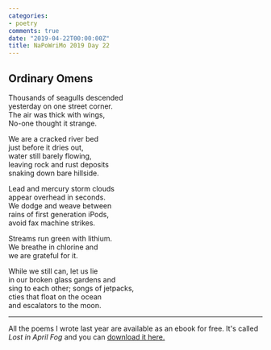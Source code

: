 ```yaml
---
categories:
- poetry
comments: true
date: "2019-04-22T00:00:00Z"
title: NaPoWriMo 2019 Day 22
---
```

  
  
<h2>Ordinary Omens</h2>  
<!-- /wp:heading -->  

  
<p>Thousands of seagulls descended<br />  
yesterday on one street corner.<br />  
The air was thick with wings,<br />  
No-one thought it strange.</p>  


  
<p>We are a cracked river bed<br />  
just before it dries out,<br />  
water still barely flowing,<br />  
leaving rock and rust deposits<br />  
snaking down bare hillside.</p>  


  
<p>Lead and mercury storm clouds<br />  
appear overhead in seconds.<br />  
We dodge and weave between<br />  
rains of first generation iPods,<br />  
avoid fax machine strikes.</p>  


  
<p>Streams run green with lithium.<br />  
We breathe in chlorine and<br />  
we are grateful for it.</p>  


  
<p>While we still can, let us lie<br /> in our broken glass gardens and<br /> sing to each other; songs of jetpacks,<br /> cties that float on the ocean<br /> and escalators to the moon.</p>  


 
<hr class="wp-block-separator"/>  
 

<p>All the poems I wrote last year are available as an ebook for free. It's called <em>Lost in April Fog </em>and you can <a href="/aprilfog/">download it here. </a></p>  
